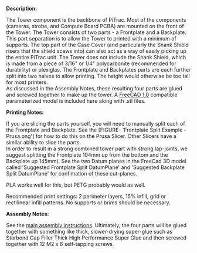 ﻿**Description:**

The Tower component is the backbone of PiTrac.  Most of the components (cameras, strobe, and Compute Board PCBA) are mounted on the front of the Tower. The Tower consists of two parts - a Frontplate and a Backplate.  This part separation is to allow the Tower to printed with a minimum of supports.  The top part of the Case Cover (and particularly the Shank Shield risers that the shield scews into) can also act as a way of easily picking up the entire PiTrac unit.
The Tower does not include the Shank Shield, which is made from a piece of 3/16" or 1/4" polycarbonite (recommended for durability) or plexiglas.
The Frontplate and Backplates parts are each further split into two halves to allow printing.  The height would otherwise be too tall for most printers.  
As discussed in the Assembly Notes, these resulting four parts are glued and screwed together to make up the tower.
A [FreeCAD 1.0](https://www.freecad.org/downloads.php) compatible parameterized model is included here along with .stl files.

**Printing Notes:**

If you are slicing the parts yourself, you will need to manually split each of the Frontplate and Backplate.  See the [FIGURE- 'Frontplate Split Example - Prusa.png'] for how to do this on the Prusa Slicer.  Other Slicers have a similar ability to slice the parts.  
In order to result in a strong combined tower part with strong lap-joints, we suggest splitting the Frontplate 104mm up from the bottom and the Backplate up 145mm).  See the two Datum planes in the FreeCad 3D model called 'Suggested Frontplate Split DatumPlane' and 'Suggested Backplate Split DatumPlane' for confimation of these cut-planes.

PLA works well for this, but PETG probably would as well. 

Recommended print settings: 2 perimeter layers, 15% infill, grid or rectilinear infill patterns.  No supports or brims should be necessary.

**Assembly Notes:**

See the [main assembly instructions](https://github.com/pitraclm/pitrac/blob/main/Documentation/PiTrac%20Version%202%20Assembly.md).
Ultimately, the four parts will be glued together with something like thick, slower-drying super-glue such as Starbond Gap Filler Thick High Performance Super Glue and then screwed together with 
12 M2 x 6 self-tapping screws.

